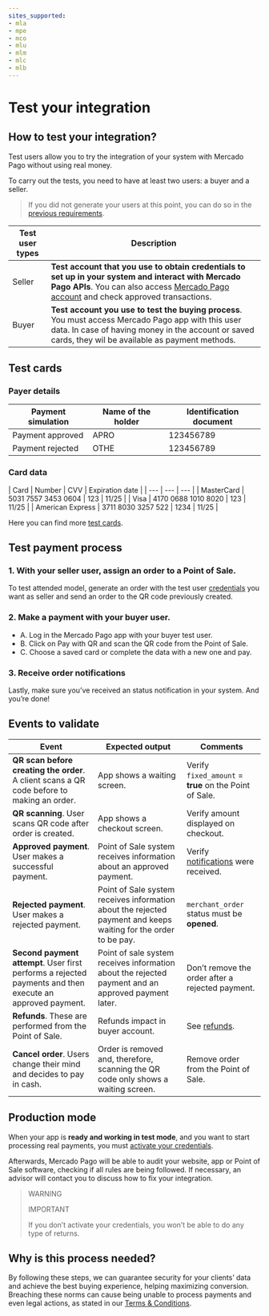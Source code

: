 ```yaml
---
sites_supported:
- mla
- mpe
- mco
- mlu
- mlm
- mlc
- mlb
---
```



# Test your integration

## How to test your integration?

Test users allow you to try the integration of your system with Mercado Pago without using real money.

To carry out the tests, you need to have at least two users: a buyer and a seller.

> If you did not generate your users at this point, you can do so in the [previous requirements](https://www.mercadopago.com.ar/developers/en/guides/in-person-payments/qr-code/pre-requisites/).


| Test user types | Description |
| --- | --- |
| Seller | **Test account that you use to obtain credentials to set up in your system and interact with Mercado Pago APIs**. You can also access [Mercado Pago account](https://www.mercadopago.com.ar/activities) and check approved transactions. |
| Buyer | **Test account you use to test the buying process**. You must access Mercado Pago app with this user data. In case of having money in the account or saved cards, they wil be available as payment methods. |

## Test cards

### Payer details

| Payment simulation | Name of the holder | Identification document |
| --- | --- | --- |
| Payment approved | APRO | 123456789 |
| Payment rejected | OTHE | 123456789 |

### Card data

| Card | Number | CVV | Expiration date |
| --- | --- | --- |
| MasterCard | 5031 7557 3453 0604 | 123 | 11/25 |
| Visa | 4170 0688 1010 8020 | 123 | 11/25 |
| American Express | 3711 8030 3257 522 | 1234 | 11/25 |

Here you can find more [test cards](https://www.mercadopago.com.ar/developers/en/guides/resources/localization/local-cards/).

## Test payment process

### 1. With your seller user, assign an order to a Point of Sale. 

To test attended model, generate an order with the test user [credentials]([FAKER][CREDENTIALS][URL]) you want as seller and send an order to the QR code previously created.

### 2. Make a payment with your buyer user.

- A. Log in the Mercado Pago app with your buyer test user. 
- B. Click on Pay with QR and scan the QR code from the Point of Sale. 
- C. Choose a saved card or complete the data with a new one and pay. 

### 3. Receive order notifications

Lastly, make sure you’ve received an status notification in your system. And you’re done!

## Events to validate

| Event | Expected output | Comments |
| --- | --- | --- |
| **QR scan before creating the order**. A client scans a QR code before to making an order.| App shows a waiting screen. | Verify `fixed_amount` = **true** on the Point of Sale. |
| **QR scanning**. User scans QR code after order is created.| App shows a checkout screen. | Verify amount displayed on checkout. |
| **Approved payment**. User makes a successful payment. | Point of Sale system receives information about an approved payment.| Verify [notifications](https://www.mercadopago.com.ar/developers/en/guides/notifications/ipn/) were received. |
| **Rejected payment**. User makes a rejected payment.| Point of Sale system receives information about the rejected payment and keeps waiting for the order to be pay.| `merchant_order` status must be **opened**. |
| **Second payment attempt**. User first performs a rejected payments and then execute an approved payment. | Point of sale system receives information about the rejected payment and an approved payment later.| Don’t remove the order after a rejected payment.|
| **Refunds**. These are performed from the Point of Sale.| Refunds impact in buyer account.| See [refunds](https://www.mercadopago.com.ar/developers/en/guides/manage-account/account/cancellations-and-refunds/#bookmark_refunds). |
| **Cancel order**. Users change their mind and decides to pay in cash. | Order is removed and, therefore, scanning the QR code only shows a waiting screen.  | Remove order from the Point of Sale. |

## Production mode

When your app is **ready and working in test mode**, and you want to start processing real payments, you must [activate your credentials]([FAKER][CREDENTIALS][URL]). 

Afterwards, Mercado Pago will be able to audit your website, app or Point of Sale software, checking if all rules are being followed. If necessary, an advisor will contact you to discuss how to fix your integration. 

> WARNING
> 
> IMPORTANT
> 
> If you don’t activate your credentials, you won’t be able to do any type of returns.

## Why is this process needed?

By following these steps, we can guarantee security for your clients’ data and achieve the best buying experience, helping maximizing conversion. 
Breaching these norms can cause being unable to process payments and even legal actions, as stated in our [Terms & Conditions](https://www.mercadopago.com.ar/ayuda/terminos-y-condiciones_299).
